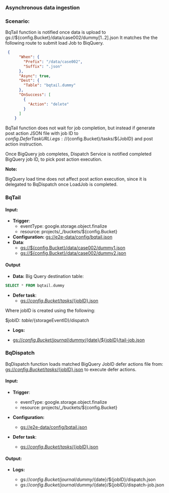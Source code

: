 ### Asynchronous data ingestion

### Scenario:

BqTail function is notified once data is upload to gs://${config.Bucket}/data/case002/dummy[1..2].json
It matches the the following route to submit load Job to BiqQuery. 

```json
 {
      "When": {
        "Prefix": "/data/case002",
        "Suffix": ".json"
      },
      "Async": true,
      "Dest": {
        "Table": "bqtail.dummy"
      },
      "OnSuccess": [
        {
          "Action": "delete"
        }
      ]
    }
```

BqTail function does not wait for job completion, but instead if generate post action JSON file with job ID
to ${config.DeferTaskURL}  i.e gs://${config.Bucket}/tasks/${JobID} and post action instruction.


Once BigQuery job completes, Dispatch Service is notified completed BigQuery job ID, to pick post action execution. 

**Note:**

BigQuery load time does not affect post action execution, since it is delegated to BqDispatch once LoadJob is completed.

### BqTail

#### Input:

* **Trigger**:
    - eventType: google.storage.object.finalize
    - resource: projects/_/buckets/${config.Bucket}
* **Configuration:** [gs://e2e-data/config/bqtail.json](../../../config/bqtail.json)
* **Data**:
    - [gs://${config.Bucket}/data/case002/dummy1.json](data/trigger/dummy1.json)
    - [gs://${config.Bucket}/data/case002/dummy2.json](data/trigger/dummy2.json)

#### Output

* **Data:**
Big Query destination table:

```sql
SELECT * FROM bqtail.dummy
```

* **Defer task**:
  - [gs://${config.Bucket}/tasks/${jobID}.json](data/expect/tasks/dispatch.json)

Where jobID is created using the following:

$jobID: ${table}/${storageEventID}/dispatch



* **Logs:** 
 - [gs://${config.Bucket}/journal/dummy/${date}/${jobID}/tail-job.json](data/expect/journal/tail-job.json)



### BqDispatch

BqDispatch function loads matched BigQuery JobID defer actions file from: [gs://${config.Bucket}/tasks/${jobID}.json](data/expect/tasks/dispatch.json)
to execute defer actions.

#### Input:

* **Trigger**:
    - eventType: google.storage.object.finalize
    - resource: projects/_/buckets/${config.Bucket}

* **Configuration:** 
    - [gs://e2e-data/config/bqtail.json](../../../config/bqdispatch.json)

* **Defer task**:
   - [gs://${config.Bucket}/tasks/${jobID}.json](data/expect/tasks/dispatch.json)


#### Output:

* **Logs:**
 
  - gs://${config.Bucket}/journal/dummy/${date}/${jobID}/dispatch.json
  - gs://${config.Bucket}/journal/dummy/${date}/${jobID}/dispatch-job.json
  
